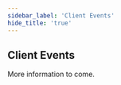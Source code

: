 ```yaml
---
sidebar_label: 'Client Events'
hide_title: 'true'
---
```


## Client Events

More information to come.

